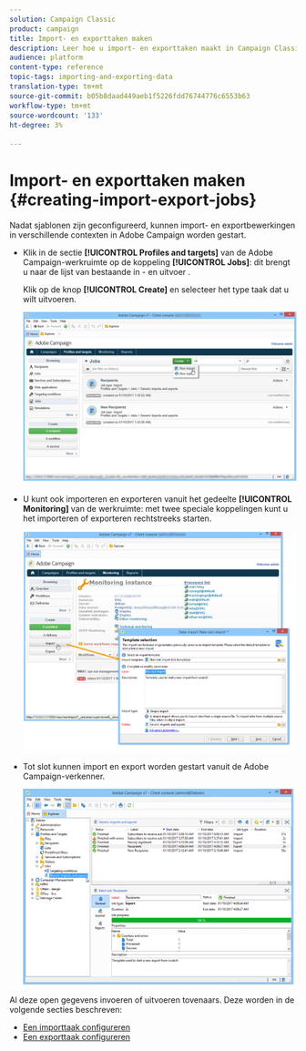 ```yaml
---
solution: Campaign Classic
product: campaign
title: Import- en exporttaken maken
description: Leer hoe u import- en exporttaken maakt in Campaign Classic.
audience: platform
content-type: reference
topic-tags: importing-and-exporting-data
translation-type: tm+mt
source-git-commit: b05b8daad449aeb1f5226fdd76744776c6553b63
workflow-type: tm+mt
source-wordcount: '133'
ht-degree: 3%

---
```



# Import- en exporttaken maken {#creating-import-export-jobs}

Nadat sjablonen zijn geconfigureerd, kunnen import- en exportbewerkingen in verschillende contexten in Adobe Campaign worden gestart.

* Klik in de sectie **[!UICONTROL Profiles and targets]** van de Adobe Campaign-werkruimte op de koppeling **[!UICONTROL Jobs]**: dit brengt u naar de lijst van bestaande in - en uitvoer .

   Klik op de knop **[!UICONTROL Create]** en selecteer het type taak dat u wilt uitvoeren.

   ![](assets/s_ncs_user_import_from_home.png)

* U kunt ook importeren en exporteren vanuit het gedeelte **[!UICONTROL Monitoring]** van de werkruimte: met twee speciale koppelingen kunt u het importeren of exporteren rechtstreeks starten.

   ![](assets/s_ncs_user_import_from_production.png)

* Tot slot kunnen import en export worden gestart vanuit de Adobe Campaign-verkenner.

   ![](assets/s_ncs_user_export_wizard_launch_from_menu.png)


Al deze open gegevens invoeren of uitvoeren tovenaars. Deze worden in de volgende secties beschreven:

* [Een importtaak configureren](../../platform/using/executing-import-jobs.md)
* [Een exporttaak configureren](../../platform/using/executing-export-jobs.md)
